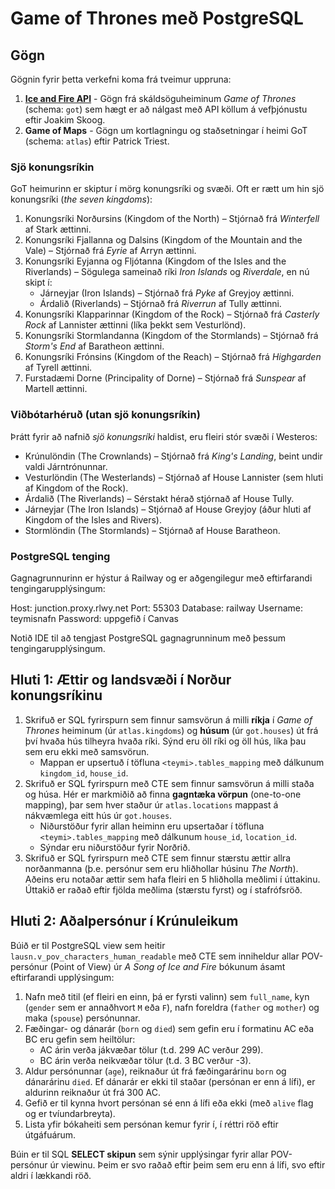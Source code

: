 # Game of Thrones með PostgreSQL

## Gögn

Gögnin fyrir þetta verkefni koma frá tveimur uppruna:

1. [**Ice and Fire API**](https://anapioficeandfire.com/) - Gögn frá skáldsöguheiminum *Game of
   Thrones* (schema: `got`) sem hægt er að nálgast með API köllum á vefþjónustu eftir Joakim Skoog.
2. **Game of Maps** - Gögn um kortlagningu og staðsetningar í heimi GoT (schema: `atlas`) eftir
   Patrick Triest.

### Sjö konungsríkin

GoT heimurinn er skiptur í mörg konungsríki og svæði. Oft er rætt um hin sjö konungsríki (*the
seven kingdoms*):

1. Konungsríki Norðursins (Kingdom of the North) – Stjórnað frá _Winterfell_ af Stark ættinni.
2. Konungsríki Fjallanna og Dalsins (Kingdom of the Mountain and the Vale) – Stjórnað frá
   _Eyrie_ af Arryn ættinni.
3. Konungsríki Eyjanna og Fljótanna (Kingdom of the Isles and the Riverlands) – Sögulega sameinað
   ríki _Iron Islands_ og _Riverdale_, en nú skipt í:
    - Járneyjar (Iron Islands) – Stjórnað frá _Pyke_ af Greyjoy ættinni.
    - Árdalið (Riverlands) – Stjórnað frá _Riverrun_ af Tully ættinni.
4. Konungsríki Klapparinnar (Kingdom of the Rock) – Stjórnað frá _Casterly Rock_ af Lannister
   ættinni (líka þekkt sem
   Vesturlönd).
5. Konungsríki Stormlandanna (Kingdom of the Stormlands) – Stjórnað frá _Storm's End_ af Baratheon
   ættinni.
6. Konungsríki Frónsins (Kingdom of the Reach) – Stjórnað frá _Highgarden_  af Tyrell ættinni.
7. Furstadæmi Dorne (Principality of Dorne) – Stjórnað frá _Sunspear_ af Martell ættinni.

### Viðbótarhéruð (utan sjö konungsríkin)

Þrátt fyrir að nafnið _sjö konungsríki_ haldist, eru fleiri stór svæði í Westeros:

- Krúnulöndin (The Crownlands) – Stjórnað frá _King's Landing_, beint undir valdi Járntrónunnar.
- Vesturlöndin (The Westerlands) – Stjórnað af House Lannister (sem hluti af Kingdom of the Rock).
- Árdalið (The Riverlands) – Sérstakt hérað stjórnað af House Tully.
- Járneyjar (The Iron Islands) – Stjórnað af House Greyjoy (áður hluti af Kingdom of the Isles and
  Rivers).
- Stormlöndin (The Stormlands) – Stjórnað af House Baratheon.

### PostgreSQL tenging
Gagnagrunnurinn er hýstur á Railway og er aðgengilegur með eftirfarandi tengingarupplýsingum:

Host: junction.proxy.rlwy.net
Port: 55303
Database: railway
Username: teymisnafn
Password: uppgefið í Canvas

Notið IDE til að tengjast PostgreSQL gagnagrunninum með þessum tengingarupplýsingum. 

## Hluti 1: Ættir og landsvæði í Norður konungsríkinu

1. Skrifuð er SQL fyrirspurn sem finnur samsvörun á milli **ríkja** í *Game of Thrones* heiminum
   (úr `atlas.kingdoms`) og **húsum** (úr `got.houses`) út frá því hvaða hús tilheyra hvaða
   ríki. Sýnd eru öll ríki og öll hús, líka þau sem eru ekki með samsvörun.
    - Mappan er upsertuð í töfluna `<teymi>.tables_mapping` með dálkunum `kingdom_id`, `house_id`.
2. Skrifuð er SQL fyrirspurn með CTE sem finnur samsvörun á milli staða og húsa. Hér er markmiðið að
   finna **gagntæka vörpun** (one-to-one mapping), þar sem hver staður úr `atlas.locations` mappast
   á nákvæmlega eitt hús úr `got.houses`.
    - Niðurstöður fyrir allan heiminn eru upsertaðar í töfluna `<teymi>.tables_mapping` með dálkunum
      `house_id`, `location_id`.
    - Sýndar eru niðurstöður fyrir Norðrið. 
3. Skrifuð er SQL fyrirspurn með CTE sem finnur stærstu ættir allra norðanmanna (þ.e. persónur sem eru
   hliðhollar húsinu *The North*). Aðeins eru notaðar ættir sem hafa fleiri en 5 hliðholla
   meðlimi í úttakinu. Úttakið er raðað eftir fjölda meðlima (stærstu fyrst) og í stafrófsröð.


## Hluti 2: Aðalpersónur í Krúnuleikum

Búið er til PostgreSQL view sem heitir `lausn.v_pov_characters_human_readable` með CTE sem
inniheldur allar POV-persónur (Point of View) úr *A Song of Ice and Fire* bókunum ásamt eftirfarandi
upplýsingum: 

1. Nafn með titil (ef fleiri en einn, þá er fyrsti valinn) sem `full_name`, kyn (`gender` sem er
   annaðhvort `M` eða `F`), nafn foreldra (`father` og `mother`) og maka (`spouse`)
   persónunnar.
2. Fæðingar- og dánarár (`born` og `died`) sem gefin eru í formatinu AC eða BC eru gefin sem heiltölur: 
    - AC árin verða jákvæðar tölur (t.d. 299 AC verður 299).
    - BC árin verða neikvæðar tölur (t.d. 3 BC verður -3).
3. Aldur persónunnar (`age`), reiknaður út frá fæðingarárinu `born` og dánarárinu `died`.
   Ef dánarár er ekki til staðar (persónan er enn á lífi), er aldurinn reiknaður út frá 300 AC.
4. Gefið er til kynna hvort persónan sé enn á lífi eða ekki (með `alive` flag og er tvíundarbreyta).
5. Lista yfir bókaheiti sem persónan kemur fyrir í, í réttri röð eftir útgáfuárum.

Búin er til SQL **SELECT skipun** sem sýnir upplýsingar fyrir allar POV-persónur úr viewinu. 
Þeim er svo raðað eftir þeim sem eru enn á lífi, svo eftir aldri í lækkandi röð.

